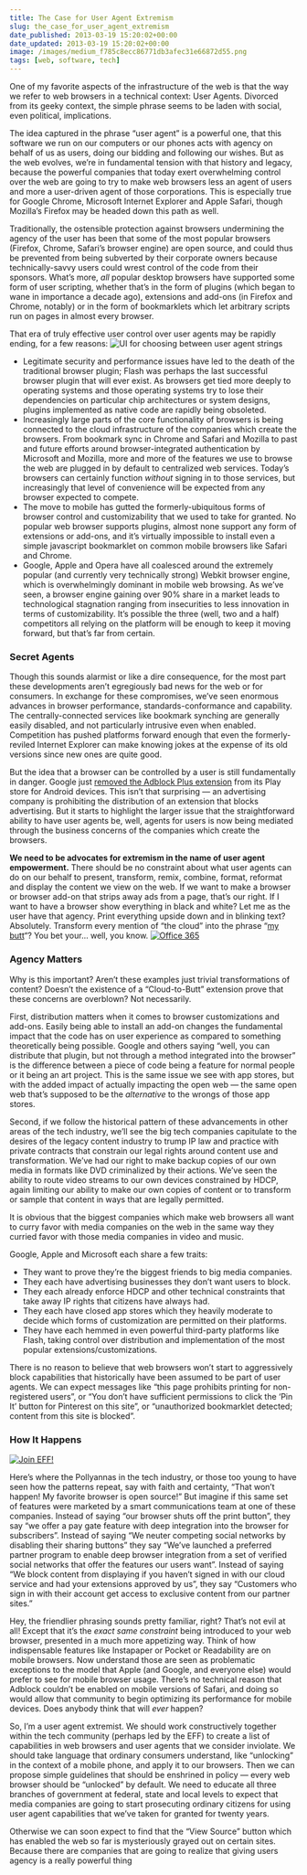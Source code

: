 ```yaml
---
title: The Case for User Agent Extremism
slug: the_case_for_user_agent_extremism
date_published: 2013-03-19 15:20:02+00:00
date_updated: 2013-03-19 15:20:02+00:00
image: /images/medium_f785c8ecc86771db3afec31e66872d55.png
tags: [web, software, tech]
---
```

One of my favorite aspects of the infrastructure of the web is that the way we refer to web browsers in a technical context: User Agents. Divorced from its geeky context, the simple phrase seems to be laden with social, even political, implications.

The idea captured in the phrase “user agent” is a powerful one, that this software we run on our computers or our phones acts with agency on behalf of us as users, doing our bidding and following our wishes. But as the web evolves, we’re in fundamental tension with that history and legacy, because the powerful companies that today exert overwhelming control over the web are going to try to make web browsers less an agent of users and more a user-driven agent of those corporations. This is especially true for Google Chrome, Microsoft Internet Explorer and Apple Safari, though Mozilla’s Firefox may be headed down this path as well.

Traditionally, the ostensible protection against browsers undermining the agency of the user has been that some of the most popular browsers (Firefox, Chrome, Safari’s browser engine) are open source, and could thus be prevented from being subverted by their corporate owners because technically-savvy users could wrest control of the code from their sponsors. What’s more, *all* popular desktop browsers have supported some form of user scripting, whether that’s in the form of plugins (which began to wane in importance a decade ago), extensions and add-ons (in Firefox and Chrome, notably) or in the form of bookmarklets which let arbitrary scripts run on pages in almost every browser.

That era of truly effective user control over user agents may be rapidly ending, for a few reasons:
![](https://cdn.glitch.global/c4e475b2-a54e-47e0-973c-ed0bd1b46262/medium_f785c8ecc86771db3afec31e66872d55.png?v=1670477235331 "UI for choosing between user agent strings")

- Legitimate security and performance issues have led to the death of the traditional browser plugin; Flash was perhaps the last successful browser plugin that will ever exist. As browsers get tied more deeply to operating systems and those operating systems try to lose their dependencies on particular chip architectures or system designs, plugins implemented as native code are rapidly being obsoleted.
- Increasingly large parts of the core functionality of browsers is being connected to the cloud infrastructure of the companies which create the browsers. From bookmark sync in Chrome and Safari and Mozilla to past and future efforts around browser-integrated authentication by Microsoft and Mozilla, more and more of the features we use to browse the web are plugged in by default to centralized web services. Today’s browsers can certainly function *without* signing in to those services, but increasingly that level of convenience will be expected from any browser expected to compete.
- The move to mobile has gutted the formerly-ubiquitous forms of browser control and customizability that we used to take for granted. No popular web browser supports plugins, almost none support any form of extensions or add-ons, and it’s virtually impossible to install even a simple javascript bookmarklet on common mobile browsers like Safari and Chrome.
- Google, Apple and Opera have all coalesced around the extremely popular (and currently very technically strong) Webkit browser engine, which is overwhelmingly dominant in mobile web browsing. As we’ve seen, a browser engine gaining over 90% share in a market leads to technological stagnation ranging from insecurities to less innovation in terms of customizability. It’s possible the three (well, two and a half) competitors all relying on the platform will be enough to keep it moving forward, but that’s far from certain.

### Secret Agents

Though this sounds alarmist or like a dire consequence, for the most part these developments aren’t egregiously bad news for the web or for consumers. In exchange for these compromises, we’ve seen enormous advances in browser performance, standards-conformance and capability. The centrally-connected services like bookmark synching are generally easily disabled, and not particularly intrusive even when enabled. Competition has pushed platforms forward enough that even the formerly-reviled Internet Explorer can make knowing jokes at the expense of its old versions since new ones are quite good.

But the idea that a browser can be controlled by a user is still fundamentally in danger. Google just [removed the Adblock Plus extension](https://www.eff.org/deeplinks/2013/03/google-censoring-android-apps) from its Play store for Android devices. This isn’t that surprising — an advertising company is prohibiting the distribution of an extension that blocks advertising. But it starts to highlight the larger issue that the straightforward ability to have user agents be, well, agents for users is now being mediated through the business concerns of the companies which create the browsers.

**We need to be advocates for extremism in the name of user agent empowerment.** There should be no constraint about what user agents can do on our behalf to present, transform, remix, combine, format, reformat and display the content we view on the web. If we want to make a browser or browser add-on that strips away ads from a page, that’s our right. If I want to have a browser show everything in black and white? Let me as the user have that agency. Print everything upside down and in blinking text? Absolutely. Transform every mention of “the cloud” into the phrase “[my butt](https://github.com/panicsteve/cloud-to-butt)“? You bet your… well, you know.
[![Office 365](http://farm9.staticflickr.com/8383/8560876058_64bdc15d44_c.jpg)](http://www.flickr.com/photos/brucedene/8560876058/)

### Agency Matters

Why is this important? Aren’t these examples just trivial transformations of content? Doesn’t the existence of a “Cloud-to-Butt” extension prove that these concerns are overblown? Not necessarily.

First, distribution matters when it comes to browser customizations and add-ons. Easily being able to install an add-on changes the fundamental impact that the code has on user experience as compared to something theoretically being possible. Google and others saying “well, you can distribute that plugin, but not through a method integrated into the browser” is the difference between a piece of code being a feature for normal people or it being an art project. This is the same issue we see with app stores, but with the added impact of actually impacting the open web — the same open web that’s supposed to be the *alternative* to the wrongs of those app stores.

Second, if we follow the historical pattern of these advancements in other areas of the tech industry, we’ll see the big tech companies capitulate to the desires of the legacy content industry to trump IP law and practice with private contracts that constrain our legal rights around content use and transformation. We’ve had our right to make backup copies of our own media in formats like DVD criminalized by their actions. We’ve seen the ability to route video streams to our own devices constrained by HDCP, again limiting our ability to make our own copies of content or to transform or sample that content in ways that are legally permitted.

It is obvious that the biggest companies which make web browsers all want to curry favor with media companies on the web in the same way they curried favor with those media companies in video and music.

Google, Apple and Microsoft each share a few traits:

- They want to prove they’re the biggest friends to big media companies.
- They each have advertising businesses they don’t want users to block.
- They each already enforce HDCP and other technical constraints that take away IP rights that citizens have always had.
- They each have closed app stores which they heavily moderate to decide which forms of customization are permitted on their platforms.
- They have each hemmed in even powerful third-party platforms like Flash, taking control over distribution and implementation of the most popular extensions/customizations.

There is no reason to believe that web browsers won’t start to aggressively block capabilities that historically have been assumed to be part of user agents. We can expect messages like “this page prohibits printing for non-registered users”, or “You don’t have sufficient permissions to click the ‘Pin It’ button for Pinterest on this site”, or “unauthorized bookmarklet detected; content from this site is blocked”.

### How It Happens

[![Join EFF!](https://www.eff.org/sites/default/files/eff-join.png)](https://www.eff.org/join)

Here’s where the Pollyannas in the tech industry, or those too young to have seen how the patterns repeat, say with faith and certainty, “That won’t happen! My favorite browser is open source!” But imagine if this same set of features were marketed by a smart communications team at one of these companies. Instead of saying “our browser shuts off the print button”, they say “we offer a pay gate feature with deep integration into the browser for subscribers”. Instead of saying “We neuter competing social networks by disabling their sharing buttons” they say “We’ve launched a preferred partner program to enable deep browser integration from a set of verified social networks that offer the features our users want”. Instead of saying “We block content from displaying if you haven’t signed in with our cloud service and had your extensions approved by us”, they say “Customers who sign in with their account get access to exclusive content from our partner sites.”

Hey, the friendlier phrasing sounds pretty familiar, right? That’s not evil at all! Except that it’s the *exact same constraint* being introduced to your web browser, presented in a much more appetizing way. Think of how indispensable features like Instapaper or Pocket or Readability are on mobile browsers. Now understand those are seen as problematic exceptions to the model that Apple (and Google, and everyone else) would prefer to see for mobile browser usage. There’s no technical reason that Adblock couldn’t be enabled on mobile versions of Safari, and doing so would allow that community to begin optimizing its performance for mobile devices. Does anybody think that will *ever* happen?

So, I’m a user agent extremist. We should work constructively together within the tech community (perhaps led by the EFF) to create a list of capabilities in web browsers and user agents that we consider inviolate. We should take language that ordinary consumers understand, like “unlocking” in the context of a mobile phone, and apply it to our browsers. Then we can propose simple guidelines that should be enshrined in policy — every web browser should be “unlocked” by default. We need to educate all three branches of government at federal, state and local levels to expect that media companies are going to start prosecuting ordinary citizens for using user agent capabilities that we’ve taken for granted for twenty years.

Otherwise we can soon expect to find that the “View Source” button which has enabled the web so far is mysteriously grayed out on certain sites. Because there are companies that are going to realize that giving users agency is a really powerful thing
